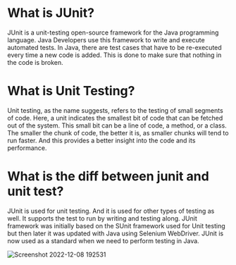 # What is JUnit?
JUnit is a unit-testing open-source framework for the Java programming language. 
Java Developers use this framework to write and execute automated tests. 
In Java, there are test cases that have to be re-executed every time a new code is added. 
This is done to make sure that nothing in the code is broken.

# What is Unit Testing?
Unit testing, as the name suggests, refers to the testing of small segments of code. 
Here, a unit indicates the smallest bit of code that can be fetched out of the system. 
This small bit can be a line of code, a method, or a class. 
The smaller the chunk of code, the better it is, as smaller chunks will tend to run faster. 
And this provides a better insight into the code and its performance.

# What is the diff between junit and unit test?
JUnit is used for unit testing. And it is used for other types of testing as well.
It supports the test to run by writing and testing along. 
JUnit framework was initially based on the SUnit framework used for Unit testing but then later it was updated with Java using Selenium WebDriver. 
JUnit is now used as a standard when we need to perform testing in Java.

![Screenshot 2022-12-08 192531](https://user-images.githubusercontent.com/81478701/206525132-c6fd09bf-c794-4a49-8a26-85a30af2ee1d.jpg)
